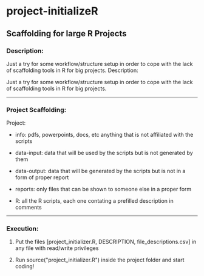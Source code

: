 # project-initializeR

## Scaffolding for large R Projects

### Description: 

Just a try for some workflow/structure setup in order to cope with the
lack of scaffolding tools in R for big projects.
Description: 

Just a try for some workflow/structure setup in order to cope with the
lack of scaffolding tools in R for big projects.

---

### Project Scaffolding:
    
Project:
  * info:          pdfs, powerpoints, docs, etc anything that is not affiliated with the scripts
  
  * data-input:    data that will be used by the scripts but is not generated by them
  
  * data-output:   data that will be generated by the scripts but is not in a form of proper report
  
  * reports:       only files that can be shown to someone else in a proper form
  
  * R:             all the R scripts, each one contating a prefilled description in comments
---
  
### Execution:

1.  Put the files [project_initializer.R, DESCRIPTION, file_descriptions.csv]
in any file with read/write privileges

2.  Run source("project_initializer.R") inside the project folder and
start coding!